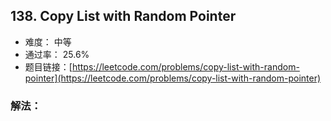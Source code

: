 ## 138. Copy List with Random Pointer


- 难度： 中等
- 通过率： 25.6%
- 题目链接：[https://leetcode.com/problems/copy-list-with-random-pointer](https://leetcode.com/problems/copy-list-with-random-pointer)



### 解法：